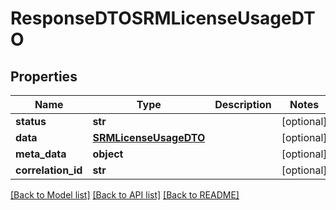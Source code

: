 # ResponseDTOSRMLicenseUsageDTO

## Properties
Name | Type | Description | Notes
------------ | ------------- | ------------- | -------------
**status** | **str** |  | [optional] 
**data** | [**SRMLicenseUsageDTO**](SRMLicenseUsageDTO.md) |  | [optional] 
**meta_data** | **object** |  | [optional] 
**correlation_id** | **str** |  | [optional] 

[[Back to Model list]](../README.md#documentation-for-models) [[Back to API list]](../README.md#documentation-for-api-endpoints) [[Back to README]](../README.md)

